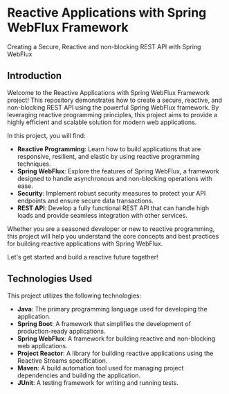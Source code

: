 # Reactive Applications with Spring WebFlux Framework

Creating a Secure, Reactive and non-blocking REST API with Spring WebFlux

## Introduction

Welcome to the Reactive Applications with Spring WebFlux Framework project! This repository demonstrates how to create a secure, reactive, and non-blocking REST API using the powerful Spring WebFlux framework. By leveraging reactive programming principles, this project aims to provide a highly efficient and scalable solution for modern web applications.

In this project, you will find:

- **Reactive Programming**: Learn how to build applications that are responsive, resilient, and elastic by using reactive programming techniques.
- **Spring WebFlux**: Explore the features of Spring WebFlux, a framework designed to handle asynchronous and non-blocking operations with ease.
- **Security**: Implement robust security measures to protect your API endpoints and ensure secure data transactions.
- **REST API**: Develop a fully functional REST API that can handle high loads and provide seamless integration with other services.

Whether you are a seasoned developer or new to reactive programming, this project will help you understand the core concepts and best practices for building reactive applications with Spring WebFlux.

Let's get started and build a reactive future together!
## Technologies Used

This project utilizes the following technologies:

- **Java**: The primary programming language used for developing the application.
- **Spring Boot**: A framework that simplifies the development of production-ready applications.
- **Spring WebFlux**: A framework for building reactive and non-blocking web applications.
- **Project Reactor**: A library for building reactive applications using the Reactive Streams specification.
- **Maven**: A build automation tool used for managing project dependencies and building the application.
- **JUnit**: A testing framework for writing and running tests.
